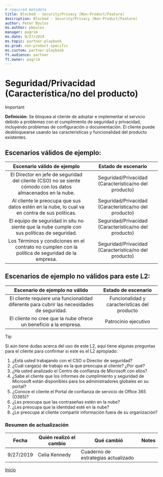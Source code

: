 ```yaml
---
# required metadata
title: Blocked - Security/Privacy (Non-Product/Feature)
description: Blocked - Security/Privacy (Non-Product/Feature)
author: Peter Boulos
ms.author: pboulos
manager: pagrim
ms.date: 9/27/2019
ms.topic: partner-playbook 
ms.prod: non-product-specific 
ms.custom: partner-playbook 
ft.audience: partner
ft.owner: pagrim
---
```


# Seguridad/Privacidad (Característica/no del producto)

> [!IMPORTANT]
> **Definición:** Se bloquea al cliente de adoptar e implementar el servicio debido a problemas con el cumplimiento de seguridad y privacidad, incluyendo problemas de configuración o documentación. El cliente puede desbloquearse usando las características y funcionalidad del producto existentes.

## Escenarios válidos de ejemplo:

| Escenario válido de ejemplo | Estado de escenario |
| :--: | :--: |
| El Director en jefe de seguridad del cliente (CSO) no se siente cómodo con los datos almacenados en la nube. | Seguridad/Privacidad (Característica/no del producto) |
| Al cliente le preocupa que sus datos estén en la nube, lo cual va en contra de sus políticas. | Seguridad/Privacidad (Característica/no del producto) |
| El equipo de seguridad in situ no siente que la nube cumple con sus políticas de seguridad. | Seguridad/Privacidad (Característica/no del producto) |
| Los Términos y condiciones en el contrato no cumplen con la política de seguridad de la empresa. | Seguridad/Privacidad (Característica/no del producto) |

## Escenarios de ejemplo no válidos para este L2:

| Escenario de ejemplo no válido | Estado de escenario |
| :--: | :--: |
| El cliente requiere una funcionalidad diferente para cubrir las necesidades de seguridad. | Funcionalidad y características del producto |
| El cliente no cree que la nube ofrece un beneficio a la empresa. | Patrocinio ejecutivo |

> [!TIP]
> Si aún tiene dudas acerca del uso de este L2, aquí tiene algunas preguntas para el cliente para confirmar si este es el L2 apropiado:
>    1. ¿Está usted trabajando con el CSO o Director de seguridad?
>    2. ¿Cuál carga(s) de trabajo es la que preocupa al cliente? ¿Por qué?
>    3. ¿Ha usted analizado el Centro de confianza de Microsoft con ellos?
>    4. ¿Sabe el cliente que los informes de cumplimiento y seguridad de Microsoft están disponibles para los administradores globales en su portal?
>    5. ¿Conoce el cliente el Portal de confianza de servicio de Office 365 (O365)?
>    6. ¿Les preocupa que las contraseñas estén en la nube?
>    7. ¿Les preocupa que la identidad esté en la nube?
>    8. ¿Le preocupa al cliente compartir información fuera de su organización?​

### Resumen de actualización

|Fecha|Quién realizó el cambio|Qué cambió|Notes|
|---------|---------------|----------------------------|-------------|
|9/27/2019| Celia Kennedy| Cuaderno de estrategias actualizado||

[Inicio](http://partner-docs.microsoft.com)
